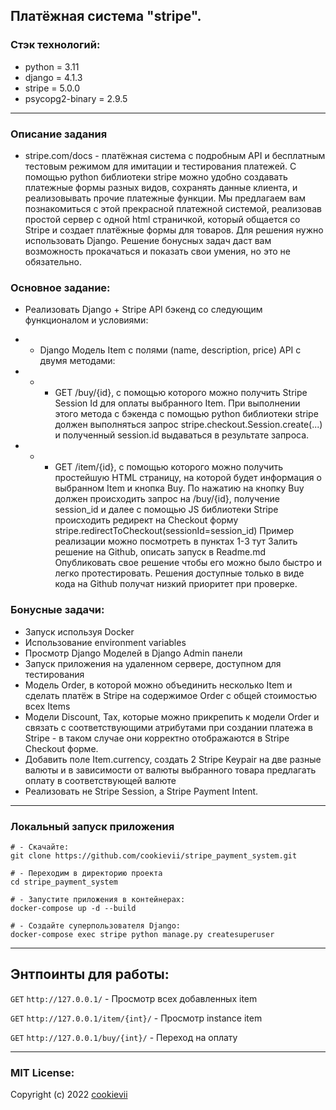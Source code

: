 ## Платёжная система "stripe".

### Стэк технологий:

* python = 3.11
* django = 4.1.3
* stripe = 5.0.0
* psycopg2-binary = 2.9.5

---

### Описание задания

* stripe.com/docs - платёжная система с подробным API и бесплатным тестовым режимом для имитации и тестирования
  платежей.
  С помощью python библиотеки stripe можно удобно создавать платежные формы разных видов, сохранять данные клиента, и
  реализовывать прочие платежные функции.
  Мы предлагаем вам познакомиться с этой прекрасной платежной системой, реализовав простой сервер с одной html
  страничкой,
  который общается со Stripe и создает платёжные формы для товаров.
  Для решения нужно использовать Django. Решение бонусных задач даст вам возможность прокачаться и показать свои умения,
  но это не обязательно.

### Основное задание:
* Реализовать Django + Stripe API бэкенд со следующим функционалом и условиями:

* 
    * Django Модель Item с полями (name, description, price) API с двумя методами:

*
    * 
        * GET /buy/{id}, c помощью которого можно получить Stripe Session Id для оплаты выбранного Item. При выполнении
          этого метода c бэкенда с помощью python библиотеки stripe должен выполняться запрос
          stripe.checkout.Session.create(...) и полученный session.id выдаваться в результате запроса.


*
    *
        * GET /item/{id}, c помощью которого можно получить простейшую HTML страницу, на которой будет информация о
          выбранном Item и кнопка Buy. По нажатию на кнопку Buy должен происходить запрос на /buy/{id}, получение
          session_id и далее с помощью JS библиотеки Stripe происходить редирект на Checkout форму
          stripe.redirectToCheckout(sessionId=session_id)
          Пример реализации можно посмотреть в пунктах 1-3 тут
          Залить решение на Github, описать запуск в Readme.md
          Опубликовать свое решение чтобы его можно было быстро и легко протестировать.
          Решения доступные только в виде кода на Github получат низкий приоритет при проверке.

### Бонусные задачи:

* Запуск используя Docker
* Использование environment variables
* Просмотр Django Моделей в Django Admin панели
* Запуск приложения на удаленном сервере, доступном для тестирования
* Модель Order, в которой можно объединить несколько Item и сделать платёж в Stripe на содержимое Order c общей
  стоимостью всех Items
* Модели Discount, Tax, которые можно прикрепить к модели Order и связать с соответствующими атрибутами при создании
  платежа в Stripe - в таком случае они корректно отображаются в Stripe Checkout форме.
* Добавить поле Item.currency, создать 2 Stripe Keypair на две разные валюты и в зависимости от валюты выбранного товара
  предлагать оплату в соответствующей валюте
* Реализовать не Stripe Session, а Stripe Payment Intent.

----

### Локальный запуск приложения

```shell
# - Cкачайте:
git clone https://github.com/cookievii/stripe_payment_system.git

# - Переходим в директорию проекта 
cd stripe_payment_system

# - Запустите приложения в контейнерах:
docker-compose up -d --build

# - Создайте суперпользователя Django:
docker-compose exec stripe python manage.py createsuperuser
```

***

## Энтпоинты для работы:

```GET``` ```http://127.0.0.1/``` - Просмотр всех добавленных item

```GET``` ```http://127.0.0.1/item/{int}/``` - Просмотр instance item

```GET``` ```http://127.0.0.1/buy/{int}/``` - Переход на оплату

----------

### MIT License:

Copyright (c) 2022 [cookievii](https://github.com/cookievii)
